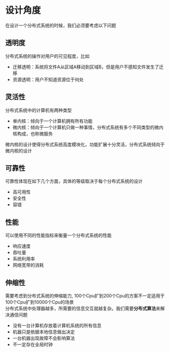 # 设计角度
在设计一个分布式系统的时候，我们必须要考虑以下问题

## 透明度
分布式系统的操作对用户的可见程度，比如
- 迁移透明：系统将文件A从区域A移动到区域B，但是用户不感知文件发生了迁移
- 资源透明：用户不知道资源位于何处

## 灵活性
分布式系统中的计算机有两种类型

- 单内核：倾向于一个计算机拥有所有功能
- 微内核：倾向于一个计算机只做一种事情，分布式系统有多个不同类型的微内核构成，也称微服务

微内核的设计使得分布式系统高度模块化，功能扩展十分灵活，分布式系统倾向于微内核的设计

## 可靠性
可靠性体现在如下几个方面，具体的等级取决于每个分布式系统的设计
- 高可用性
- 安全性
- 容错

## 性能
可以使用不同的性能指标来衡量一个分布式系统的性能
- 响应速度
- 吞吐量
- 系统利用率
- 网络宽带的消耗

## 伸缩性
需要考虑到分布式系统的伸缩能力,
100个Cpu扩到200个Cpu的方案不一定适用于100个Cpu扩到10000个Cpu的场景  
分布式系统中处理器越多，所需要的信息交互就越复杂。我们需要**分布式算法**来解决通信问题
- 没有一台计算机存放着计算机系统的所有信息
- 机器只是依据本地信息做出决定
- 一台机器出现故障不会影响算法
- 不一定存在全局时钟